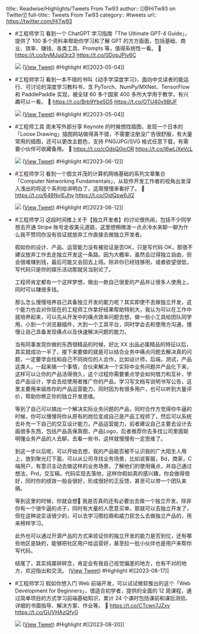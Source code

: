 title:: Readwise/Highlights/Tweets From Tw93
author:: [[@HiTw93 on Twitter]]
full-title:: Tweets From Tw93
category:: #tweets
url:: https://twitter.com/HiTw93

- #工程师学习 看到一个 ChatGPT 学习指南「The Ultimate GPT-4 Guide」，提供了 100 多个资料来帮助你学习和了解 GPT 的方方面面，包括基础、商业、效率、赚钱、各类工具、Prompts 等，值得系统性一看。
  🤖 https://t.co/byMJud3rz3 https://t.co/0DopJPiv6C
  
  ![](https://pbs.twimg.com/media/Fsy8zdbaQAMzBr0.jpg) ([View Tweet](https://twitter.com/HiTw93/status/1642895640136142849)) #Highlight #[[2023-05-04]]
- #工程师学习 看到一本不错的书叫《动手学深度学习》，面向中文读者的能运行、可讨论的深度学习教科书，含 PyTorch、NumPy/MXNet、TensorFlow 和 PaddlePaddle 实现，被全球 60 多个国家 400 多所大学用于教学，有兴趣可以一看。
  🤖 https://t.co/Brb9Ybe5D5 https://t.co/OTU40x9BUF
  
  ![](https://pbs.twimg.com/media/FqbauaSaIAAvk1l.jpg) ([View Tweet](https://twitter.com/HiTw93/status/1633618852557860867)) #Highlight #[[2023-05-04]]
- #工程师工具 周末写外部分享 Keynote 的时候想找插图，发现一个日本的「Loose Drawing」插图网站做得真不错，不需要注册没广告很舒服，有大量常用的插图，还可以更改主题色，支持 PNG/JPG/SVG 格式任意下载，有需要小伙伴可收藏备用。
  🤖 https://t.co/cOdsQ0joOR https://t.co/I6wLjXeVcL
  
  ![](https://pbs.twimg.com/media/FyVY6TfaIAEvYHN.jpg) ([View Tweet](https://twitter.com/HiTw93/status/1667837100522373120)) #Highlight #[[2023-06-12]]
- #工程师学习 看到一个图文并茂的计算机网络基础的系列文章集合「Computer Networking Fundamentals」，从软件开发工作者的视角出发深入浅出的将这个系列给讲明白了，这周慢慢来看好了。
  🤖 https://t.co/648NyIEJhv https://t.co/OjdQsw6Jl2
  
  ![](https://pbs.twimg.com/media/FyWjM8caEAErnQc.jpg) ([View Tweet](https://twitter.com/HiTw93/status/1668045951506808833)) #Highlight #[[2023-06-12]]
- #工程师学习 这段时间推上关于【独立开发者】的讨论很热闹，包括不少同学想去开通 Stripe 账号走收美元道路，这里想稍微泼一点点冷水来聊一聊为什么我不赞同你没有验证就放弃工作直接去做独立开发者。
  
  假如你的设计、产品、运营能力没有被验证是否OK，只是写代码 OK，那很不建议放弃工作去走独立开发这一条路。因为大概率，虽然会过得独立自由，但会很难赚到钱，最后可能又会回去上班。除非你已经钱够用，或者欲望很低，写代码只是你的娱乐活动那就另当别论了。
  
  工程师肯定都有一个这样梦想，做出一款自己很爱的产品并让很多人使用上，同时可以赚很多钱。
  
  那么怎么慢慢培养自己具备独立开发的能力呢？其实即使不去做独立开发，这个能力也会对你现在的工程师工作拿好结果帮助特别大，我认为可以在工作中就培养起来，可以先从开发中的痛点效率问题去想，做一些小工具给团队同学用，小到一个浏览器插件，大到一个工具平台，同时学会去和使用方沟通，慢慢让自己具备发现痛点以及快速解决问题的能力。
  
  当有同事发现你做的东西很精品的时候，好比 XX 出品必属精品的特征以后，其实就成功一半了，接下来要做的就是可以结合业务中痛点问题去解决真的问题，一定要学会找和自己不同岗位的人合作，比如设计师，后端，测试，产品这类人，一起来搞一个事情，合伙来解决一个实际中业务问题并产品化下来，这样可以让你的产品活得很久，这个过程你需要重点学会如何借力和互补，学会产品设计，学会去给使用者推广你的产品，学习写文档写说明书写公告，这里主要用来锻炼你的产品运营能力，同时因为有很多用户，也可以听到大量评价，帮助你修正你的独立开发思维。
  
  等到了自己可以搞出一个解决实际业务问题的产品，同时合作方觉得你牛逼的时候，你可以慢慢将你从原有的岗位变成自己是产品工程师了，然后可以系统去补充一下自己的交互设计能力，产品运营能力，前者建议自己主要去设计去画很多东西，包括产品高保真图，产品Logo，后者推荐你去多找公司里面聪明懂业务产品的人去聊，去看一些书，这样就慢慢有一定思维了。
  
  到这一步以后呢，可以开始去想，我的产品能否被不认识我的广大陌生人用上，放到聚光灯下面，可以从公司寻找业务场景，比如说客服，Bd，商家，C端用户，有意识主动去做这样的业务场景，了解他们的使用痛点，并自己通过想法，Prd，交互稿，代码实现去落地，这样你假如真的感兴趣，你会做得很好，同时你的绩效一般会很好，形成很好的正反馈，甚至可以带一个团队来搞。
  
  等到这里的时候，你就会想🤔 我是否真的还有必要出去做一个独立开发。除非你有一个很牛逼的点子，同时有大量的人愿意买单，那就可以去独立开发了，但在这种说实话很少的，可以去学习图拉鼎和威力狈怎么去做独立产品的，用来榜样学习。
  
  此外也可以通过开源产品的方式来验证你的独立开发的能力是否到位，还有哪些地区是缺的，能够把社区用户给运营好，甚至拉一批小伙伴也是用户来帮你写代码。
  
  结尾了，其实纯属碎碎念，肯定会有我自己视觉偏差的地方，也有不对的地方，欢迎指出和交流。 ([View Tweet](https://twitter.com/HiTw93/status/1691811922318946691)) #Highlight #[[2023-08-17]]
- #工程师学习 假如你想入门 Web 前端开发，可以试试微软推出的这个「Web Development for Beginners」，很适合初学者，提供的全面的 12 周课程，通过简单项目的方式学习前端基础知识，累计 24 个课时包括课前和课后测验、详细的书面指导、解决方案、作业等。
  🤖 https://t.co/CTcwn7JZxv https://t.co/GUVHAzQfyG
  
  ![](https://pbs.twimg.com/media/F32lCDtbsAAmIyK.jpg) ([View Tweet](https://twitter.com/HiTw93/status/1692871533377806548)) #Highlight #[[2023-08-20]]
